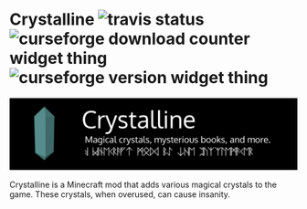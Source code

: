 # Crystalline ![travis status](https://api.travis-ci.org/ThePuzzlemaker/Crystalline.svg?branch=master) ![curseforge download counter widget thing](http://cf.way2muchnoise.eu/full_crystalline_downloads.svg) ![curseforge version widget thing](http://cf.way2muchnoise.eu/versions/For%20MC_crystalline_all.svg)

![logo](src/main/resources/assets/crystalline/textures/gui/logo.png)

Crystalline is a Minecraft mod that adds various magical crystals to the game. These crystals, when overused, can cause insanity.

